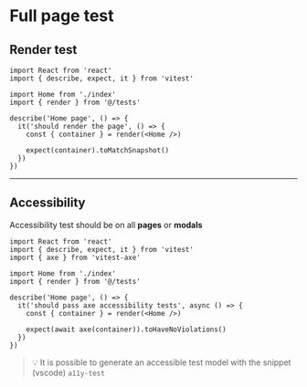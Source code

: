 # Full page test

## Render test

```tsx
import React from 'react'
import { describe, expect, it } from 'vitest'

import Home from './index'
import { render } from '@/tests'

describe('Home page', () => {
  it('should render the page', () => {
    const { container } = render(<Home />)

    expect(container).toMatchSnapshot()
  })
})
```

---

## Accessibility

Accessibility test should be on all **pages** or **modals**

```tsx
import React from 'react'
import { describe, expect, it } from 'vitest'
import { axe } from 'vitest-axe'

import Home from './index'
import { render } from '@/tests'

describe('Home page', () => {
  it('should pass axe accessibility tests', async () => {
    const { container } = render(<Home />)

    expect(await axe(container)).toHaveNoViolations()
  })
})
```

> 💡 It is possible to generate an accessible test model with the snippet (vscode) `a11y-test`
